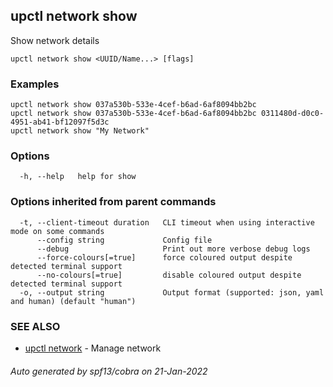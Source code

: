 ## upctl network show

Show network details

```
upctl network show <UUID/Name...> [flags]
```

### Examples

```
upctl network show 037a530b-533e-4cef-b6ad-6af8094bb2bc
upctl network show 037a530b-533e-4cef-b6ad-6af8094bb2bc 0311480d-d0c0-4951-ab41-bf12097f5d3c
upctl network show "My Network"
```

### Options

```
  -h, --help   help for show
```

### Options inherited from parent commands

```
  -t, --client-timeout duration   CLI timeout when using interactive mode on some commands
      --config string             Config file
      --debug                     Print out more verbose debug logs
      --force-colours[=true]      force coloured output despite detected terminal support
      --no-colours[=true]         disable coloured output despite detected terminal support
  -o, --output string             Output format (supported: json, yaml and human) (default "human")
```

### SEE ALSO

* [upctl network](upctl_network.md)	 - Manage network

###### Auto generated by spf13/cobra on 21-Jan-2022
